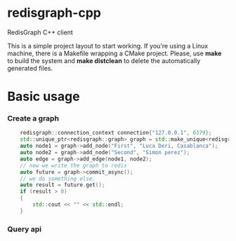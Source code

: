 # redisgraph-cpp
RedisGraph C++ client

This is a simple project layout to start working.
If you're using a Linux machine, there is a Makefile wrapping a CMake project.
Please, use __make__ to build the system and __make distclean__ to delete the automatically generated files.
# Basic usage
### Create a graph
```c++
    redisgraph::connection_context connection{"127.0.0.1", 6379};
    std::unique_ptr<redisgraph::graph> graph = std::make_unique<redisgraph::graph>("Collegues", connection);
    auto node1 = graph->add_node("First", "Luca Deri, Casablanca");
    auto node2 = graph->add_node("Second", "Simon perez");
    auto edge = graph->add_edge(node1, node2);
    // now we write the graph to redis
    auto future = graph->commit_async();
    // we do something else.
    auto result = future.get();
    if (result > 0) 
    {
        std::cout << "" << std::endl;
    }
```
### Query api


